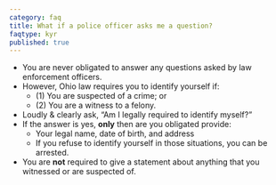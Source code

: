 ```yaml
---
category: faq
title: What if a police officer asks me a question?
faqtype: kyr
published: true
---
```


* You are never obligated to answer any questions asked by law enforcement officers.
* However, Ohio law requires you to identify yourself if:
  * (1) You are suspected of a crime; or
  * (2) You are a witness to a felony.
* Loudly & clearly ask, “Am I legally required to identify myself?”
* If the answer is yes, **only** then are you obligated provide:
  * Your legal name, date of birth, and address
  * If you refuse to identify yourself in those situations, you can be arrested.
* You are **not** required to give a statement about anything that you witnessed or are suspected of.
